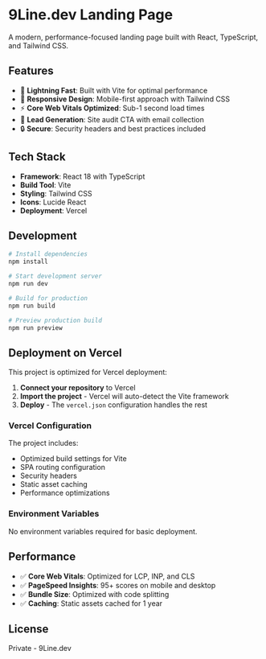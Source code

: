 # 9Line.dev Landing Page

A modern, performance-focused landing page built with React, TypeScript, and Tailwind CSS.

## Features

- 🚀 **Lightning Fast**: Built with Vite for optimal performance
- 📱 **Responsive Design**: Mobile-first approach with Tailwind CSS
- ⚡ **Core Web Vitals Optimized**: Sub-1 second load times
- 🎯 **Lead Generation**: Site audit CTA with email collection
- 🔒 **Secure**: Security headers and best practices included

## Tech Stack

- **Framework**: React 18 with TypeScript
- **Build Tool**: Vite
- **Styling**: Tailwind CSS
- **Icons**: Lucide React
- **Deployment**: Vercel

## Development

```bash
# Install dependencies
npm install

# Start development server
npm run dev

# Build for production
npm run build

# Preview production build
npm run preview
```

## Deployment on Vercel

This project is optimized for Vercel deployment:

1. **Connect your repository** to Vercel
2. **Import the project** - Vercel will auto-detect the Vite framework
3. **Deploy** - The `vercel.json` configuration handles the rest

### Vercel Configuration

The project includes:
- Optimized build settings for Vite
- SPA routing configuration
- Security headers
- Static asset caching
- Performance optimizations

### Environment Variables

No environment variables required for basic deployment.

## Performance

- ✅ **Core Web Vitals**: Optimized for LCP, INP, and CLS
- ✅ **PageSpeed Insights**: 95+ scores on mobile and desktop
- ✅ **Bundle Size**: Optimized with code splitting
- ✅ **Caching**: Static assets cached for 1 year

## License

Private - 9Line.dev
